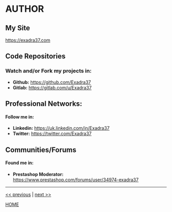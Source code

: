 # AUTHOR

## My Site

https://exadra37.com

## Code Repositories

### Watch and/or Fork my projects in:

* **Github:** https://github.com/Exadra37
* **Gitlab:** https://gitlab.com/u/Exadra37

## Professional Networks:

#### Follow me in:

* **Linkedin:** https://uk.linkedin.com/in/Exadra37
* **Twitter:**  https://twitter.com/Exadra37

## Communities/Forums

#### Found me in:

* **Prestashop Moderator:** https://www.prestashop.com/forums/user/34974-exadra37


---

[<< previous](https://gitlab.com/exadra37-docker/php/docker-stack/blob/master/docs/how-to/uninstall.md) | [next >>](https://gitlab.com/exadra37-docker/php/docker-stack/blob/master/CONTRIBUTORS.md)

[HOME](https://gitlab.com/exadra37-docker/php/docker-stack/blob/master/README.md)
